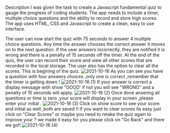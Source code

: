 Description
I was given the task to create a Javascript fundamental quiz to gauge the progress of coding students. The app needs to include a timer, mulitple choice questions and the ability to record and store high scores. The app uses HTML, CSS and Javascript to create a clean, easy to use interface.

The user can now start the quiz with 75 seconds to answer 4 mulitple choice questions. Any time the answer chooses the correct answer it moves on to the next question. If the user answers incorrectly, they are notified it is wrong and there is a penalty of 15 seconds off the timer. At the end of the quiz, the user can record their score and view all other scores that are recorded in the local storage. The user also has the option to clear all the scores.
This is  begining of the quiz.
![2021-10-16](https://user-images.githubusercontent.com/84550325/137606974-d1a9744a-1cd5-4753-97cf-b7fad4e498b8.png)
As you can see you have a question with four answers choices ,only one is correct ,remember that the timer is getting down !
![2021-10-16 (1)](https://user-images.githubusercontent.com/84550325/137607158-8c59eb78-eb02-4b95-871a-48ca5b506585.png)
If your answer is correct a display message with show "GOOD' if not you will see "WRONG" and a penalty of 15 seconds will apply.
![2021-10-16 (2)](https://user-images.githubusercontent.com/84550325/137607282-39fd2fcd-dffd-4842-b820-390f9cd750fe.png)
Once done ansering all questions or time is zero ,your score will display in your screen ,please enter your initial .
![2021-10-16 (3)](https://user-images.githubusercontent.com/84550325/137607346-305ebd1a-c3ad-4a6f-b988-73005500c9ef.png)
Click on show score to see your score and initial as well ,both are saved !! if you want to clear scores its easy just click on "Clear Scores" or maybe you need to retake the quiz again to improve your ? we made it easy for you please click on "Go Back" and there we go!! 
![2021-10-16 (4)](https://user-images.githubusercontent.com/84550325/137607429-fd91b13b-67af-471a-82d7-ce9536b4fc69.png)


